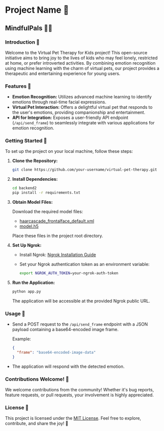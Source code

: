 # Project Name 🚀

## MindfulPals 🐾😊

### Introduction 🌟

Welcome to the Virtual Pet Therapy for Kids project! This open-source initiative aims to bring joy to the lives of kids who may feel lonely, restricted at home, or prefer introverted activities. By combining emotion recognition using machine learning with the charm of virtual pets, our project provides a therapeutic and entertaining experience for young users.

### Features 🎉

- **Emotion Recognition:** Utilizes advanced machine learning to identify emotions through real-time facial expressions.
- **Virtual Pet Interaction:** Offers a delightful virtual pet that responds to the user's emotions, providing companionship and entertainment.
- **API for Integration:** Exposes a user-friendly API endpoint (`/api/send_frame`) to seamlessly integrate with various applications for emotion recognition.

### Getting Started 🚀

To set up the project on your local machine, follow these steps:

1. **Clone the Repository:**

   ```bash
   git clone https://github.com/your-username/virtual-pet-therapy.git
   ```

2. **Install Dependencies:**

   ```bash
   cd backend2
   pip install -r requirements.txt
   ```

3. **Obtain Model Files:**

   Download the required model files:
   - [haarcascade_frontalface_default.xml](https://link-to-download.com/haarcascade_frontalface_default.xml)
   - [model.h5](https://link-to-download.com/model.h5)

   Place these files in the project root directory.

4. **Set Up Ngrok:**

   - Install Ngrok: [Ngrok Installation Guide](https://ngrok.com/download)
   - Set your Ngrok authentication token as an environment variable:

     ```bash
     export NGROK_AUTH_TOKEN=your-ngrok-auth-token
     ```

5. **Run the Application:**

   ```bash
   python app.py
   ```

   The application will be accessible at the provided Ngrok public URL.

### Usage 🚀

- Send a POST request to the `/api/send_frame` endpoint with a JSON payload containing a base64-encoded image frame.

   Example:

   ```json
   {
     "frame": "base64-encoded-image-data"
   }
   ```

- The application will respond with the detected emotion.

### Contributions Welcome! 🤝

We welcome contributions from the community! Whether it's bug reports, feature requests, or pull requests, your involvement is highly appreciated.

### License 📝

This project is licensed under the [MIT License](LICENSE). Feel free to explore, contribute, and share the joy! 🌈